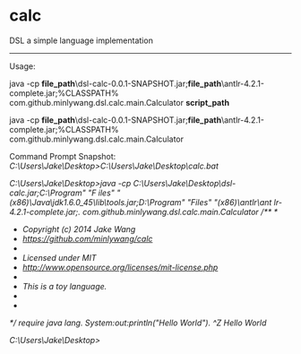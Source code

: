 calc
====

DSL a simple language implementation

<hr/>
Usage:

java -cp <b>file_path</b>\dsl-calc-0.0.1-SNAPSHOT.jar;<b>file_path</b>\antlr-4.2.1-complete.jar;%CLASSPATH%   com.github.minlywang.dsl.calc.main.Calculator <b>script_path</b>

java -cp <b>file_path</b>\dsl-calc-0.0.1-SNAPSHOT.jar;<b>file_path</b>\antlr-4.2.1-complete.jar;%CLASSPATH%   com.github.minlywang.dsl.calc.main.Calculator

Command Prompt Snapshot:
<i>
C:\Users\Jake\Desktop>C:\Users\Jake\Desktop\calc.bat

C:\Users\Jake\Desktop>java -cp C:\Users\Jake\Desktop\dsl-calc.jar;C:\Program" "F
iles" "(x86)\Java\jdk1.6.0_45\lib\tools.jar;D:\Program" "Files" "(x86)\antlr\ant
lr-4.2.1-complete.jar;.   com.github.minlywang.dsl.calc.main.Calculator
/**
 *
 * Copyright (c) 2014 Jake Wang
 * https://github.com/minlywang/calc
 *
 * Licensed under MIT
 * http://www.opensource.org/licenses/mit-license.php
 *
 * This is a toy language.
 *
 *
 */
require java lang.
System:out:println("Hello World").
^Z
Hello World

C:\Users\Jake\Desktop>
</i>
